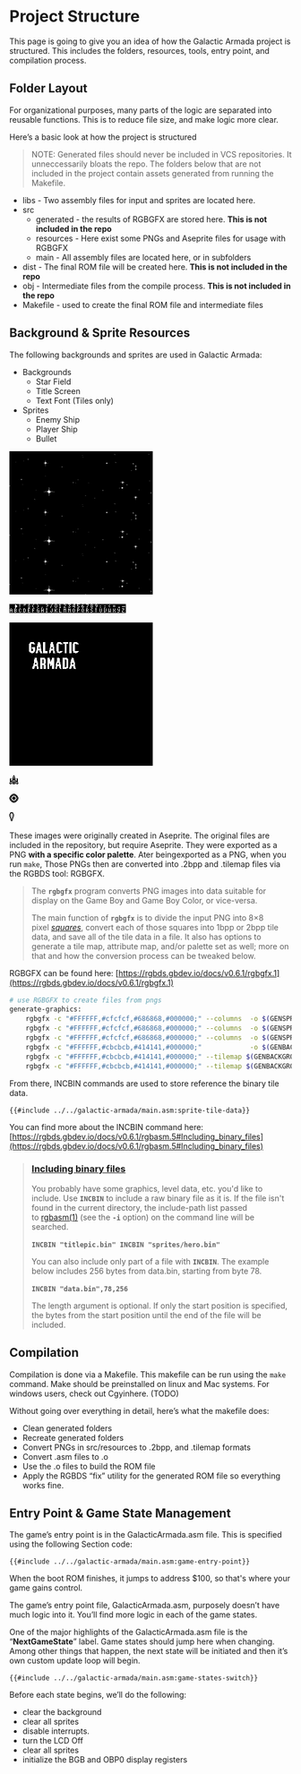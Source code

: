 # Project Structure

This page is going to give you an idea of how the Galactic Armada project is structured. This includes the folders, resources, tools, entry point, and compilation process.

## Folder Layout

For organizational purposes, many parts of the logic are separated into reusable functions. This is to reduce file size, and make logic more clear.

Here’s a basic look at how the project is structured

> NOTE: Generated files should never be included in VCS repositories. It unneccessarily bloats the repo. The folders below that are not included in the project contain assets generated from running the Makefile.

- libs - Two assembly files for input and sprites are located here.
- src
    - generated - the results of RGBGFX are stored here. **This is not included in the repo**
    - resources - Here exist some PNGs and Aseprite files for usage with RGBGFX
    - main - All assembly files are located here, or in subfolders
- dist - The final ROM file will be created here. **This is not included in the repo**
- obj - Intermediate files from the compile process. **This is not included in the repo**
- Makefile - used to create the final ROM file and intermediate files

## Background & Sprite Resources

The following backgrounds and sprites are used in Galactic Armada:

- Backgrounds
    - Star Field
    - Title Screen
    - Text Font (Tiles only)
- Sprites
    - Enemy Ship
    - Player Ship
    - Bullet

![star-field.png](../assets/part3/img/star-field.png)

![text-font.png](../assets/part3/img/text-font.png)

![title-screen.png](../assets/part3/img/title-screen.png)

![player-ship.png](../assets/part3/img/player-ship.png)

![enemy-ship.png](../assets/part3/img/enemy-ship.png)

![bullet.png](../assets/part3/img/bullet.png)

These images were originally created in Aseprite. The original files are included in the repository, but require Aseprite.  They were exported as a PNG **with a specific color palette**. Ater beingexported as a PNG, when you run `make`, Those PNGs then are converted into .2bpp and .tilemap files via the RGBDS tool: RGBGFX.  

> The **`rgbgfx`** program converts PNG images into data suitable for display on the Game Boy and Game Boy Color, or vice-versa.
> 
> 
> The main function of **`rgbgfx`** is to divide the input PNG into 8×8 pixel *[squares](https://rgbds.gbdev.io/docs/v0.6.1/rgbgfx.1#squares)*, convert each of those squares into 1bpp or 2bpp tile data, and save all of the tile data in a file. It also has options to generate a tile map, attribute map, and/or palette set as well; more on that and how the conversion process can be tweaked below.
> 

RGBGFX can be found here: [https://rgbds.gbdev.io/docs/v0.6.1/rgbgfx.1](https://rgbds.gbdev.io/docs/v0.6.1/rgbgfx.1)

```bash
# use RGBGFX to create files from pngs
generate-graphics: 
	rgbgfx -c "#FFFFFF,#cfcfcf,#686868,#000000;" --columns 	-o $(GENSPRITES)/player-ship.2bpp 	$(RESSPRITES)/player-ship.png
	rgbgfx -c "#FFFFFF,#cfcfcf,#686868,#000000;" --columns 	-o $(GENSPRITES)/enemy-ship.2bpp 	$(RESSPRITES)/enemy-ship.png
	rgbgfx -c "#FFFFFF,#cfcfcf,#686868,#000000;" --columns 	-o $(GENSPRITES)/bullet.2bpp 		$(RESSPRITES)/bullet.png
	rgbgfx -c "#FFFFFF,#cbcbcb,#414141,#000000;" 			-o $(GENBACKGROUNDS)/text-font.2bpp $(RESBACKGROUNDS)/text-font.png
	rgbgfx -c "#FFFFFF,#cbcbcb,#414141,#000000;" --tilemap $(GENBACKGROUNDS)/star-field.tilemap --unique-tiles -o $(GENBACKGROUNDS)/star-field.2bpp $(RESBACKGROUNDS)/star-field.png
	rgbgfx -c "#FFFFFF,#cbcbcb,#414141,#000000;" --tilemap $(GENBACKGROUNDS)/title-screen.tilemap --unique-tiles  -o $(GENBACKGROUNDS)/title-screen.2bpp $(RESBACKGROUNDS)/title-screen.png
```

From there, INCBIN commands are used to store reference the binary tile data.

```rgbasm,linenos,start={{#line_no_of "" ../../galactic-armada/main.asm:sprite-tile-data}}
{{#include ../../galactic-armada/main.asm:sprite-tile-data}}
```

You can find more about the INCBIN command here: [https://rgbds.gbdev.io/docs/v0.6.1/rgbasm.5#Including_binary_files](https://rgbds.gbdev.io/docs/v0.6.1/rgbasm.5#Including_binary_files)

> ### [Including binary files](https://rgbds.gbdev.io/docs/v0.6.1/rgbasm.5#Including_binary_files)
> 
> You probably have some graphics, level data, etc. you'd like to include. Use **`INCBIN`** to include a raw binary file as it is. If the file isn't found in the current directory, the include-path list passed to [rgbasm(1)](https://rgbds.gbdev.io/docs/v0.6.1/rgbasm.1) (see the **`-i`** option) on the command line will be searched.
> 
> **`INCBIN "titlepic.bin"
> INCBIN "sprites/hero.bin"`**
> 
> You can also include only part of a file with **`INCBIN`**. The example below includes 256 bytes from data.bin, starting from byte 78.
> 
> **`INCBIN "data.bin",78,256`**
> 
> The length argument is optional. If only the start position is specified, the bytes from the start position until the end of the file will be included.

## Compilation

Compilation is done via a Makefile. This makefile can be run using the `make` command. Make should be preinstalled on linux and Mac systems. For windows users, check out Cgyinhere. (TODO)

Without going over everything in detail, here’s what the makefile does:

- Clean generated folders
- Recreate generated folders
- Convert PNGs in src/resources to .2bpp, and .tilemap formats
- Convert .asm files to .o
- Use the .o files to build the ROM file
- Apply the RGBDS “fix” utility for the generated ROM file so everything works fine.

## Entry Point & Game State Management

The game’s entry point is in the GalacticArmada.asm file. This is specified using the following  Section code:

```rgbasm,linenos,start={{#line_no_of "" ../../galactic-armada/main.asm:game-entry-point}}
{{#include ../../galactic-armada/main.asm:game-entry-point}}
```

When the boot ROM finishes, it jumps to address $100, so that's where your game gains control.

The game’s entry point file, GalacticArmada.asm,  purposely doesn’t have much logic into it. You’ll find more logic in each of the game states.

One of the major highlights of the GalacticArmada.asm file is the “**NextGameState**” label. Game states should jump here when changing. Among other things that happen, the next state will be initiated and then it’s own custom update loop will begin. 

```rgbasm,linenos,start={{#line_no_of "" ../../galactic-armada/main.asm:game-states-switch}}
{{#include ../../galactic-armada/main.asm:game-states-switch}}
```

Before each state begins, we’ll do the following:

- clear the background
- clear all sprites
- disable interrupts.
- turn the LCD Off
- clear all sprites
- initialize the BGB and OBP0 display registers

